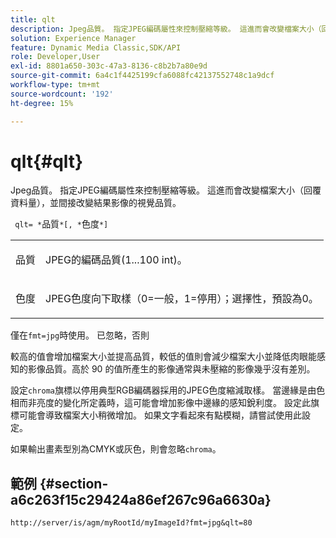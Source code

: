 ```yaml
---
title: qlt
description: Jpeg品質。 指定JPEG編碼屬性來控制壓縮等級。 這進而會改變檔案大小（回覆資料量），並間接改變結果影像的視覺品質。
solution: Experience Manager
feature: Dynamic Media Classic,SDK/API
role: Developer,User
exl-id: 8801a650-303c-47a3-8136-c8b2b7a80e9d
source-git-commit: 6a4c1f4425199cfa6088fc42137552748c1a9dcf
workflow-type: tm+mt
source-wordcount: '192'
ht-degree: 15%

---
```


# qlt{#qlt}

Jpeg品質。 指定JPEG編碼屬性來控制壓縮等級。 這進而會改變檔案大小（回覆資料量），並間接改變結果影像的視覺品質。

` qlt= *`品質`*[, *`色度`*]`

<table id="simpletable_D080D15922CE4EF4B707282A4D45739A"> 
 <tr class="strow"> 
  <td class="stentry"> <p> <span class="codeph"> <span class="varname">品質</span> </span> </p> </td> 
  <td class="stentry"> <p>JPEG的編碼品質(1...100 int)。 </p> </td> 
 </tr> 
 <tr class="strow"> 
  <td class="stentry"> <p> <span class="codeph"> <span class="varname">色度</span> </span> </p> </td> 
  <td class="stentry"> <p>JPEG色度向下取樣（0=一般，1=停用）；選擇性，預設為0。 </p> </td> 
 </tr> 
</table>

僅在`fmt=jpg`時使用。 已忽略，否則

較高的值會增加檔案大小並提高品質，較低的值則會減少檔案大小並降低肉眼能感知的影像品質。高於 90 的值所產生的影像通常與未壓縮的影像幾乎沒有差別。

設定`chroma`旗標以停用典型RGB編碼器採用的JPEG色度縮減取樣。 當邊緣是由色相而非亮度的變化所定義時，這可能會增加影像中邊緣的感知銳利度。 設定此旗標可能會導致檔案大小稍微增加。 如果文字看起來有點模糊，請嘗試使用此設定。

如果輸出畫素型別為CMYK或灰色，則會忽略`chroma`。

## 範例 {#section-a6c263f15c29424a86ef267c96a6630a}

`http://server/is/agm/myRootId/myImageId?fmt=jpg&qlt=80`
